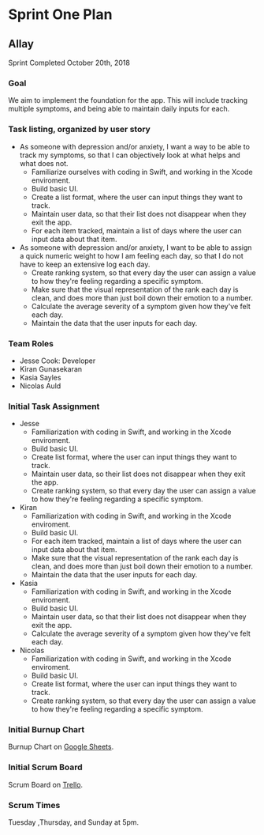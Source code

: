 # Sprint One Plan
## Allay
Sprint Completed October 20th, 2018

### Goal
We aim to implement the foundation for the app. This will include tracking multiple symptoms, and being able to maintain daily inputs for each.

### Task listing, organized by user story
* As someone with depression and/or anxiety, I want a way to be able to track my symptoms, so that I can objectively look at what helps and what does not.
  * Familiarize ourselves with coding in Swift, and working in the Xcode enviroment.
  * Build basic UI.
  * Create a list format, where the user can input things they want to track.
  * Maintain user data, so that their list does not disappear when they exit the app.
  * For each item tracked, maintain a list of days where the user can input data about that item.
* As someone with depression and/or anxiety, I want to be able to assign a quick numeric weight to how I am feeling each day, so that I do not have to keep an extensive log each day.
  * Create ranking system, so that every day the user can assign a value to how they're feeling regarding a specific symptom.
  * Make sure that the visual representation of the rank each day is clean, and does more than just boil down their emotion to a number.
  * Calculate the average severity of a symptom given how they've felt each day.
  * Maintain the data that the user inputs for each day.

### Team Roles
* Jesse Cook: Developer
* Kiran Gunasekaran
* Kasia Sayles
* Nicolas Auld

### Initial Task Assignment
* Jesse
  * Familiarization with coding in Swift, and working in the Xcode enviroment.
  * Build basic UI.
  * Create list format, where the user can input things they want to track.
  * Maintain user data, so their list does not disappear when they exit the app.
  * Create ranking system, so that every day the user can assign a value to how they're feeling regarding a specific symptom.
* Kiran
  * Familiarization with coding in Swift, and working in the Xcode enviroment.
  * Build basic UI.
  * For each item tracked, maintain a list of days where the user can input data about that item.
  * Make sure that the visual representation of the rank each day is clean, and does more than just boil down their emotion to a number.
  * Maintain the data that the user inputs for each day.
* Kasia
  * Familiarization with coding in Swift, and working in the Xcode enviroment.
  * Build basic UI.
  * Maintain user data, so that their list does not disappear when they exit the app.
  * Calculate the average severity of a symptom given how they've felt each day.
* Nicolas
   * Familiarization with coding in Swift, and working in the Xcode enviroment.
   * Build basic UI.
   * Create list format, where the user can input things they want to track.
   * Create ranking system, so that every day the user can assign a value to how they're feeling regarding a specific symptom.
   
### Initial Burnup Chart
Burnup Chart on [Google Sheets](https://docs.google.com/spreadsheets/d/e/2PACX-1vR8-QUM_GDlUPA1YwED-EEi2Awc-AJesO_qJ4wmaz5T7CCiS1Znq5zLkbOz1YOnkLc2uVqmg-KcJeMZ/pubchart?oid=81807857&format=image).
 
### Initial Scrum Board
Scrum Board on [Trello](https://trello.com/b/crfkWG7b).
 
### Scrum Times
Tuesday ,Thursday, and Sunday at 5pm.
